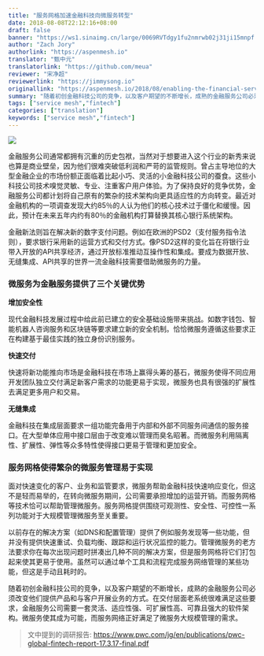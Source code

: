 ```yaml
---
title: "服务网格加速金融科技向微服务转型"
date: 2018-08-08T22:12:16+08:00
draft: false
banner: "https://ws1.sinaimg.cn/large/0069RVTdgy1fu2nmrwb02j31ji15mnpf.jpg"
author: "Zach Jory"
authorlink: "https://aspenmesh.io"
translator: "甄中元"
translatorlink: "https://github.com/meua"
reviewer: "宋净超"
reviewerlink: "https://jimmysong.io"
originallink: "https://aspenmesh.io/2018/08/enabling-the-financial-services-shift-to-microservices/"
summary: "随着初创金融科技公司的竞争，以及客户期望的不断增长，成熟的金融服务公司必须改变他们提供产品和与客户开展业务的方式。在交付层面老系统很难满足这些要求，金融服务公司需要一套灵活、适应性强、可扩展性高、可靠且强大的软件架构。微服务使其成为可能，而服务网络正好满足了微服务大规模管理的需求。 "
tags: ["service mesh","fintech"]
categories: ["translation"]
keywords: ["service mesh","fintech"]
---
```


![](https://ws2.sinaimg.cn/large/0069RVTdgy1fu2n6mulo0j30p70cdmzh.jpg)

金融服务公司通常都拥有沉重的历史包袱，当然对于想要进入这个行业的新秀来说也算是商业壁垒，因为他们很难突破低利润和严苛的监管规则。曾占主导地位的大型金融企业的市场份额正面临着比起小巧、灵活的小金融科技公司的蚕食。这些小科技公司技术嗅觉灵敏、专业、注重客户用户体验。为了保持良好的竞争优势，金融服务公司都计划将自己原有的繁杂的技术架构向更具适应性的方向转变。最近对金融机构的一项调查发现大约85％的人认为他们的核心技术过于僵化和缓慢。因此，预计在未来五年内约有80％的金融机构打算替换其核心银行系统架构。

金融新法则旨在解决新的数字支付问题。例如在欧洲的PSD2（支付服务指令法则），要求银行采用新的运营方式和交付方式。像PSD2这样的变化旨在将银行业带入开放的API共享经济，通过开放标准推动互操作性和集成。要成为数据开放、无缝集成、API共享的世界一流金融科技需要借助微服务的力量。

### 微服务为金融服务提供了三个关键优势

**增加安全性**

现代金融科技发展过程中给此前已建立的安全基础设施带来挑战。如数字钱包、智能机器人咨询服务和区块链等要求建立新的安全机制。恰恰微服务遵循这些要求正在构建基于最佳实践的独立身份识别服务。

**快速交付**

快速将新功能推向市场是金融科技在市场上赢得头筹的基石，微服务使得不同应用开发团队独立交付满足新客户需求的功能更易于实现，微服务也具有很强的扩展性去满足更多用户和交易。

**无缝集成**

金融科技在集成层面要求一组功能完备用于内部和外部不同服务间通信的服务接口。在大型单体应用中接口层由于改变难以管理而臭名昭著。而微服务利用隔离性、扩展性、弹性等众多特性使得接口更易于管理和更加安全。

### 服务网格使得繁杂的微服务管理易于实现

面对快速变化的客户、业务和监管要求，微服务帮助金融科技快速响应变化，但这不是轻而易举的，在转向微服务期间，公司需要承担增加的运营开销。而服务网格等技术恰可以帮助管理微服务。服务网格提供围绕可观测性、安全性、可控性一系列功能对于大规模管理微服务至关重要。

以前存在的解决方案（如DNS和配置管理）提供了例如服务发现等一些功能，但并没有提供快速重试、负载均衡、跟踪和运行状况监控的能力。管理微服务的老方法要求你在每次出现问题时拼凑出几种不同的解决方案，但是服务网格将它们打包起来使其更易于使用。虽然可以通过单个工具和流程完成服务网络管理的某些功能，但这是手动且耗时的。

随着初创金融科技公司的竞争，以及客户期望的不断增长，成熟的金融服务公司必须改变他们提供产品和与客户开展业务的方式。在交付层面老系统很难满足这些要求，金融服务公司需要一套灵活、适应性强、可扩展性高、可靠且强大的软件架构。微服务使其成为可能，而服务网络正好满足了微服务大规模管理的需求。 

>  文中提到的调研报告: https://www.pwc.com/jg/en/publications/pwc-global-fintech-report-17.3.17-final.pdf